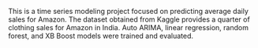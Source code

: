 This is a time series modeling project focused on predicting average daily sales for Amazon. 
The dataset obtained from Kaggle provides a quarter of clothing sales for Amazon in India. 
Auto ARIMA, linear regression, random forest, and XB Boost models were trained and evaluated.
